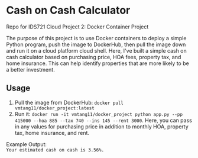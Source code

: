 # Cash on Cash Calculator
Repo for IDS721 Cloud Project 2: Docker Container Project

The purpose of this project is to use Docker containers to deploy a simple Python program, push the image to DockerHub, then pull the image down and run it on a cloud platform cloud shell. Here, I've built a simple cash on cash calculator based on purchasing price, HOA fees, property tax, and home insurance. This can help identify properties that are more likely to be a better investment. 

## Usage

1. Pull the image from DockerHub: `docker pull vmtang11/docker_project:latest`
2. Run it: `docker run -it vmtang11/docker_project python app.py --pp 415000 --hoa 885 --tax 740 --ins 145 --rent 3000`. Here, you can pass in any values for purchasing price in addition to monthly HOA, property tax, home insurance, and rent.

Example Output: <br>
`Your estimated cash on cash is 3.56%.`
